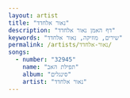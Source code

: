 ```yaml
---
layout: artist
title: "נאור אלחדד"
description: "דף האמן נאור אלחדד"
keywords: "שירים, מוזיקה, נאור אלחדד"
permalink: /artists/נאור-אלחדד/
songs:
  - number: "32945"
    name: "תפילת האב"
    album: "סינגלים"
    artist: "נאור אלחדד"
---
```

